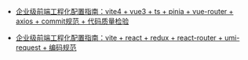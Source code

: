 - [企业级前端工程化配置指南：vite4 + vue3 + ts + pinia + vue-router + axios + commit规范 + 代码质量检验](https://github.com/supanpanCn/vue-blob)

- [企业级前端工程化配置指南：vite + react + redux + react-router + umi-request + 编码规范](https://github.com/supanpanCn/react-blob)